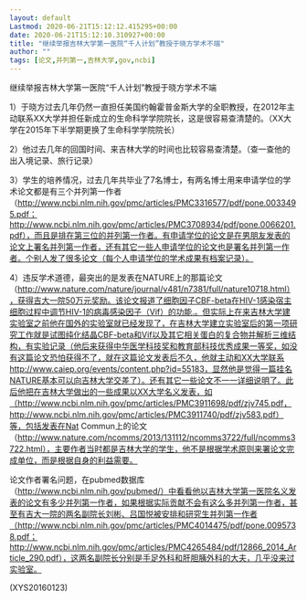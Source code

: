 ```yaml
---
layout: default
Lastmod: 2020-06-21T15:12:12.415295+00:00
date: 2020-06-21T15:12:10.310927+00:00
title: "继续举报吉林大学第一医院“千人计划”教授于晓方学术不端"
author: ""
tags: [论文,并列第一,吉林大学,gov,ncbi]
---
```


继续举报吉林大学第一医院“千人计划”教授于晓方学术不端

1）于晓方过去几年仍然一直担任美国约翰霍普金斯大学的全职教授，在2012年主动联系XX大学并担任新成立的生命科学学院院长，这是很容易查清楚的。（XX大学在2015年下半学期更换了生命科学学院院长）

2）他过去几年的回国时间、来吉林大学的时间也比较容易查清楚。（查一查他的出入境记录、旅行记录）

3）学生的培养情况，过去几年共毕业了7名博士，有两名博士用来申请学位的学术论文都是有三个并列第一作者（http://www.ncbi.nlm.nih.gov/pmc/articles/PMC3316577/pdf/pone.0033495.pdf；http://www.ncbi.nlm.nih.gov/pmc/articles/PMC3708934/pdf/pone.0066201.pdf），而且是排在第三位的并列第一作者。有申请学位的论文是在男朋友发表的论文上署名并列第一作者，还有其它一些人申请学位的论文也是署名并列第一作者。个别人发了很多论文（每个人申请学位的学术成果有档案记录）。

4）违反学术道德，最突出的是发表在NATURE上的那篇论文（http://www.nature.com/nature/journal/v481/n7381/full/nature10718.html），获得吉大一院50万元奖励。该论文报道了细胞因子CBF-beta在HIV-1感染宿主细胞过程中调节HIV-1的病毒感染因子（Vif）的功能.。但实际上在来吉林大学建实验室之前他在国外的实验室就已经发现了，在吉林大学建立实验室后的第一项研究工作就是试图纯化结晶CBF-beta和Vif以及其它相关蛋白的复合物并解析三维结构，有实验记录（他后来获得中华医学科技奖和教育部科技优秀成果一等奖，如没有这篇论文恐怕获得不了，就在这篇论文发表后不久，他就主动和XX大学联系http://www.caiep.org/events/content.php?id=55183，显然他是觉得一篇挂名NATURE基本可以向吉林大学交差了）。还有其它一些论文不一一详细说明了。此后他把在吉林大学做出的一些成果以XX大学名义发表，如（http://www.ncbi.nlm.nih.gov/pmc/articles/PMC3911698/pdf/zjv745.pdf，http://www.ncbi.nlm.nih.gov/pmc/articles/PMC3911740/pdf/zjv583.pdf）等，包括发表在Nat Commun上的论文（http://www.nature.com/ncomms/2013/131112/ncomms3722/full/ncomms3722.html），主要作者当时都是吉林大学的学生，他不是根据学术原则来署论文完成单位，而是根据自身的利益需要。

论文作者署名问题，在pubmed数据库（http://www.ncbi.nlm.nih.gov/pubmed/）中看看他以吉林大学第一医院名义发表的论文有多少并列第一作者，如果根据实际贡献不会有这么多并列第一作者，甚至有吉大一院的两名副院长刘彬、吕国悦被安排和研究生并列第一作者（http://www.ncbi.nlm.nih.gov/pmc/articles/PMC4014475/pdf/pone.0095738.pdf；http://www.ncbi.nlm.nih.gov/pmc/articles/PMC4265484/pdf/12866_2014_Article_290.pdf），这两名副院长分别是手足外科和肝胆胰外科的大夫，几乎没来过实验室。

(XYS20160123)

